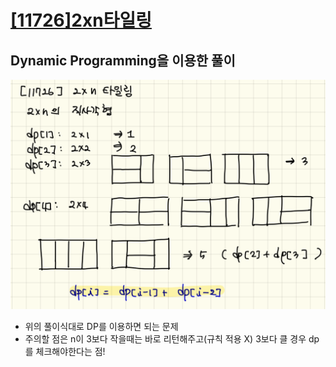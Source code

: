 # [[11726]2xn타일링](https://www.acmicpc.net/problem/11726)

## Dynamic Programming을 이용한 풀이

![image](./bakcjoon_11726.png)

- 위의 풀이식대로 DP를 이용하면 되는 문제
- 주의할 점은 n이 3보다 작을때는 바로 리턴해주고(규칙 적용 X) 3보다 클 경우 dp를 체크해야한다는 점!